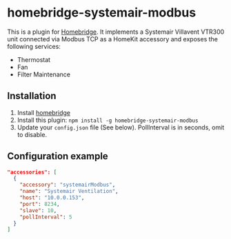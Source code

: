 # homebridge-systemair-modbus
This is a plugin for [Homebridge](https://github.com/nfarina/homebridge). It
implements a Systemair Villavent VTR300 unit connected via Modbus TCP as a HomeKit accessory and exposes the following services:

- Thermostat
- Fan
- Filter Maintenance

## Installation

1. Install [homebridge](https://github.com/nfarina/homebridge#installation-details)
2. Install this plugin: `npm install -g homebridge-systemair-modbus`
3. Update your `config.json` file (See below). PollInterval is in seconds, omit to disable.

## Configuration example

```json
"accessories": [
  {
    "accessory": "systemairModbus",
    "name": "Systemair Ventilation",
    "host": "10.0.0.153",
    "port": 8234,
    "slave": 10,
    "pollInterval": 5
  }
]
```